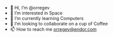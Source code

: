 - 👋 Hi, I’m @orregev
- 👀 I’m interested in Space
- 🌱 I’m currently learning Computers
- 💞️ I’m looking to collaborate on a cup of Coffee
- 📫 How to reach me orregev@endor.com
